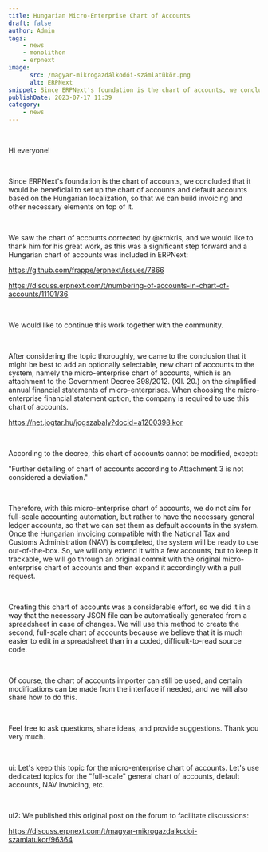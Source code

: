 ```yaml
---
title: Hungarian Micro-Enterprise Chart of Accounts
draft: false
author: Admin
tags:
    - news
    - monolithon
    - erpnext
image:
      src: /magyar-mikrogazdálkodói-számlatükör.png
      alt: ERPNext
snippet: Since ERPNext's foundation is the chart of accounts, we concluded that it would be beneficial to set up the chart of accounts and default accounts based on the Hungarian localization.
publishDate: 2023-07-17 11:39
category:
    - news
---
```


<p><br></p><p>Hi everyone!</p><p><br></p><p>Since ERPNext's foundation is the chart of accounts, we concluded that it would be beneficial to set up the chart of accounts and default accounts based on the Hungarian localization, so that we can build invoicing and other necessary elements on top of it.</p><p><br></p><p>We saw the chart of accounts corrected by @krnkris, and we would like to thank him for his great work, as this was a significant step forward and a Hungarian chart of accounts was included in ERPNext:</p><p><a href="https://github.com/frappe/erpnext/issues/7866" rel="noopener noreferrer">https://github.com/frappe/erpnext/issues/7866</a></p><p><a href="https://discuss.erpnext.com/t/numbering-of-accounts-in-chart-of-accounts/11101/36" rel="noopener noreferrer">https://discuss.erpnext.com/t/numbering-of-accounts-in-chart-of-accounts/11101/36</a></p><p><br></p><p>We would like to continue this work together with the community.</p><p><br></p><p>After considering the topic thoroughly, we came to the conclusion that it might be best to add an optionally selectable, new chart of accounts to the system, namely the micro-enterprise chart of accounts, which is an attachment to the Government Decree 398/2012. (XII. 20.) on the simplified annual financial statements of micro-enterprises. When choosing the micro-enterprise financial statement option, the company is required to use this chart of accounts.</p><p><a href="https://net.jogtar.hu/jogszabaly?docid=a1200398.kor" rel="noopener noreferrer">https://net.jogtar.hu/jogszabaly?docid=a1200398.kor</a></p><p><br></p><p>According to the decree, this chart of accounts cannot be modified, except:</p><p>"Further detailing of chart of accounts according to Attachment 3 is not considered a deviation."</p><p><br></p><p>Therefore, with this micro-enterprise chart of accounts, we do not aim for full-scale accounting automation, but rather to have the necessary general ledger accounts, so that we can set them as default accounts in the system. Once the Hungarian invoicing compatible with the National Tax and Customs Administration (NAV) is completed, the system will be ready to use out-of-the-box. So, we will only extend it with a few accounts, but to keep it trackable, we will go through an original commit with the original micro-enterprise chart of accounts and then expand it accordingly with a pull request.</p><p><br></p><p>Creating this chart of accounts was a considerable effort, so we did it in a way that the necessary JSON file can be automatically generated from a spreadsheet in case of changes. We will use this method to create the second, full-scale chart of accounts because we believe that it is much easier to edit in a spreadsheet than in a coded, difficult-to-read source code.</p><p><br></p><p>Of course, the chart of accounts importer can still be used, and certain modifications can be made from the interface if needed, and we will also share how to do this.</p><p><br></p><p>Feel free to ask questions, share ideas, and provide suggestions. Thank you very much.</p><p><br></p><p>ui: Let's keep this topic for the micro-enterprise chart of accounts. Let's use dedicated topics for the "full-scale" general chart of accounts, default accounts, NAV invoicing, etc.</p><p><br></p><p>ui2: We published this original post on the forum to facilitate discussions:</p><p><a href="https://discuss.erpnext.com/t/magyar-mikrogazdalkodoi-szamlatukor/96364" rel="noopener noreferrer">https://discuss.erpnext.com/t/magyar-mikrogazdalkodoi-szamlatukor/96364</a></p>



